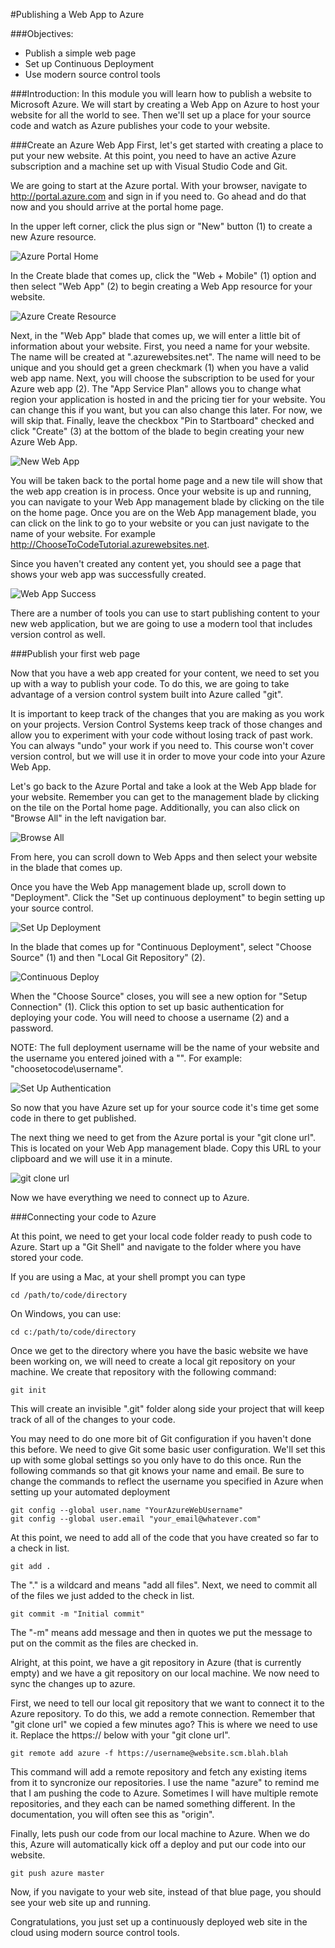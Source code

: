﻿#Publishing a Web App to Azure

###Objectives:
- Publish a simple web page
- Set up Continuous Deployment
- Use modern source control tools

###Introduction:
In this module you will learn how to publish a website to Microsoft Azure. We will start by creating a Web App on Azure to host your website for all the world to see. Then we'll set up a place for your source code and watch as Azure publishes your code to your website.
	
###Create an Azure Web App
First, let's get started with creating a place to put your new website. At this point, you need to have an active Azure subscription and a machine set up with Visual Studio Code and Git.

We are going to start at the Azure portal. With your browser, navigate to http://portal.azure.com and sign in if you need to. Go ahead and do that now and you should arrive at the portal home page.

In the upper left corner, click the plus sign or "New" button (1) to create a new Azure resource.

![Azure Portal Home](images/azure-portal-home.png?raw=true)

In the Create blade that comes up, click the "Web + Mobile" (1) option and then select "Web App" (2) to begin creating a Web App resource for your website.

![Azure Create Resource](images/azure-create-resource.png?raw=true)

Next, in the "Web App" blade that comes up, we will enter a little bit of information about your website. First, you need a name for your website. The name will be created at ".azurewebsites.net". The name will need to be unique and you should get a green checkmark (1) when you have a valid web app name. Next, you will choose the subscription to be used for your Azure web app (2). The "App Service Plan" allows you to change what region your application is hosted in and the pricing tier for your website. You can change this if you want, but you can also change this later. For now, we will skip that. Finally, leave the checkbox "Pin to Startboard" checked and click "Create" (3) at the bottom of the blade to begin creating your new Azure Web App.

![New Web App](images/new-web-app.png?raw=true)

You will be taken back to the portal home page and a new tile will show that the web app creation is in process. Once your website is up and running, you can navigate to your Web App management blade by clicking on the tile on the home page. Once you are on the Web App management blade, you can click on the link to go to your website or you can just navigate to the name of your website. For example http://ChooseToCodeTutorial.azurewebsites.net.

Since you haven't created any content yet, you should see a page that shows your web app was successfully created.

![Web App Success](images/web-app-success.png?raw=true)

There are a number of tools you can use to start publishing content to your new web application, but we are going to use a modern tool that includes version control as well.

###Publish your first web page

Now that you have a web app created for your content, we need to set you up with a way to publish your code. To do this, we are going to take advantage of a version control system built into Azure called "git".

It is important to keep track of the changes that you are making as you work on your projects. Version Control Systems keep track of those changes and allow you to experiment with your code without losing track of past work. You can always "undo" your work if you need to. This course won't cover version control, but we will use it in order to move your code into your Azure Web App.

Let's go back to the Azure Portal and take a look at the Web App blade for your website. Remember you can get to the management blade by clicking on the tile on the Portal home page. Additionally, you can also click on "Browse All" in the left navigation bar.

![Browse All](images/browse-all.png?raw=true)	

From here, you can scroll down to Web Apps and then select your website in the blade that comes up.

Once you have the Web App management blade up, scroll down to "Deployment". Click the "Set up continuous deployment" to begin setting up your source control.

![Set Up Deployment](images/set-up-deployment.png?raw=true)

In the blade that comes up for "Continuous Deployment", select "Choose Source" (1) and then "Local Git Repository" (2).

![Continuous Deploy](images/continuous-deploy.png?raw=true)

 When the "Choose Source" closes, you will see a new option for "Setup Connection" (1). Click this option to set up basic authentication for deploying your code. You will need to choose a username (2) and a password.

NOTE: The full deployment username will be the name of your website and the username you entered joined with a "\". For example: "choosetocode\username".

![Set Up Authentication](images/set-up-authentication.png?raw=true)

So now that you have Azure set up for your source code it's time get some code in there to get published.

The next thing we need to get from the Azure portal is your "git clone url". This is located on your Web App management blade. Copy this URL to your clipboard and we will use it in a minute.

![git clone url](images/git-clone-url.png?raw=true)

Now we have everything we need to connect up to Azure.

###Connecting your code to Azure

At this point, we need to get your local code folder ready to push code to Azure. Start up a "Git Shell" and navigate to the folder where you have stored your code.

If you are using a Mac, at your shell prompt you can type

````
cd /path/to/code/directory
````

On Windows, you can use:

````
cd c:/path/to/code/directory
````

Once we get to the directory where you have the basic website we have been working on, we will need to create a local git repository on your machine. We create that repository with the following command:

````
git init
````

This will create an invisible ".git" folder along side your project that will keep track of all of the changes to your code. 

You may need to do one more bit of Git configuration if you haven't done this before. We need to give Git some basic user configuration. We'll set this up with some global settings so you only have to do this once. Run the following commands so that git knows your name and email. Be sure to change the commands to reflect the username you specified in Azure when setting up your automated deployment

````
git config --global user.name "YourAzureWebUsername"
git config --global user.email "your_email@whatever.com"
````

At this point, we need to add all of the code that you have created so far to a check in list.

````
git add .
````

The "." is a wildcard and means "add all files". Next, we need to commit all of the files we just added to the check in list.

````
git commit -m "Initial commit"
````

The "-m" means add message and then in quotes we put the message to put on the commit as the files are checked in.

Alright, at this point, we have a git repository in Azure (that is currently empty) and we have a git repository on our local machine. We now need to sync the changes up to azure.

First, we need to tell our local git repository that we want to connect it to the Azure repository. To do this, we add a remote connection. Remember that "git clone url" we copied a few minutes ago? This is where we need to use it. Replace the https:// below with your "git clone url".

````
git remote add azure -f https://username@website.scm.blah.blah
````

This command will add a remote repository and fetch any existing items from it to syncronize our repositories. I use the name "azure" to remind me that I am pushing the code to Azure. Sometimes I will have multiple remote repositories, and they each can be named something different. In the documentation, you will often see this as "origin".

Finally, lets push our code from our local machine to Azure. When we do this, Azure will automatically kick off a deploy and put our code into our website.

````
git push azure master
````

Now, if you navigate to your web site, instead of that blue page, you should see your web site up and running. 

Congratulations, you just set up a continuously deployed web site in the cloud using modern source control tools.


